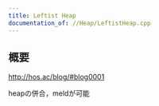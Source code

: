 ```yaml
---
title: Leftist Heap
documentation_of: //Heap/LeftistHeap.cpp
---
```


## 概要  
http://hos.ac/blog/#blog0001  

heapの併合，meldが可能
